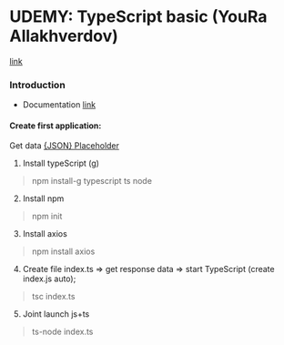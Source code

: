 # UDEMY: TypeScript basic (YouRa Allakhverdov)
[link](https://www.udemy.com/course/typescript-bootcamp/learn/lecture/26214098?start=0#overview)

### Introduction
- Documentation [link](https://www.typescriptlang.org/docs/)

#### Create first application:
Get data <a href="https://jsonplaceholder.typicode.com/todos" target="_blank">{JSON} Placeholder</a>
1. Install typeScript (g)
> npm install-g typescript ts node
2. Install npm
> npm init 
3. Install axios
> npm install axios
4. Create file index.ts => get response data => start TypeScript (create index.js auto);
>  tsc index.ts  
5. Joint launch js+ts
> ts-node index.ts
  